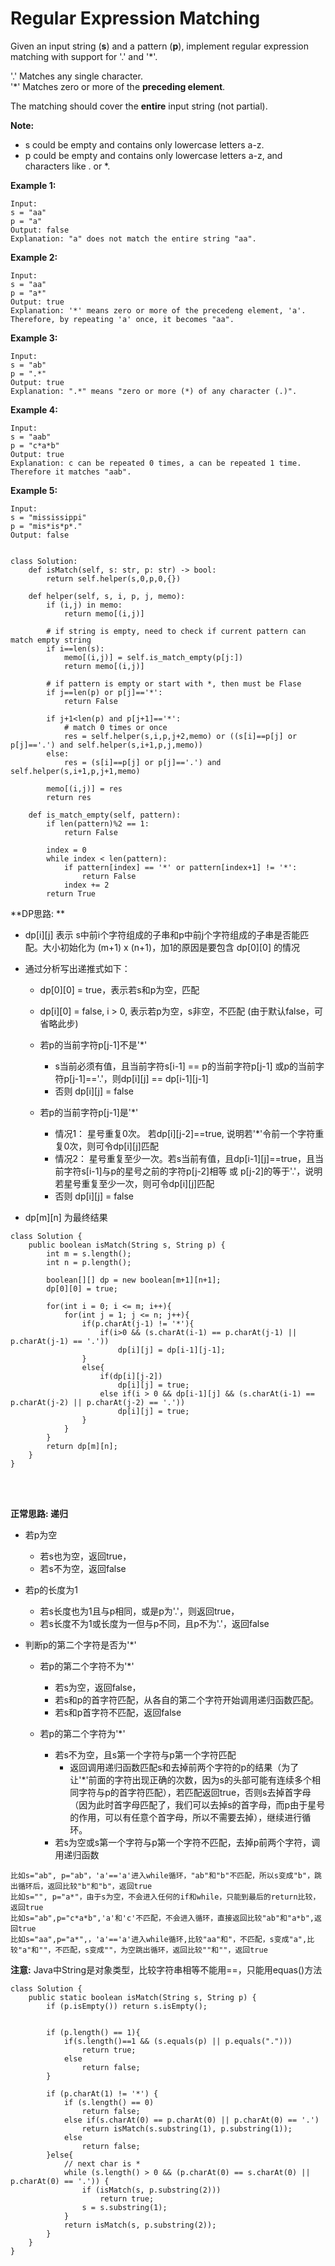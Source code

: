 # Regular Expression Matching

Given an input string (**s**) and a pattern (**p**), implement regular expression matching with support for '.' and '*'.

'.' Matches any single character.</br>
'*' Matches zero or more of the **preceding element**.

The matching should cover the **entire** input string (not partial).

**Note:**

* s could be empty and contains only lowercase letters a-z.
* p could be empty and contains only lowercase letters a-z, and characters like . or *.

**Example 1:**
```
Input:
s = "aa"
p = "a"
Output: false
Explanation: "a" does not match the entire string "aa".
```

**Example 2:**
```
Input:
s = "aa"
p = "a*"
Output: true
Explanation: '*' means zero or more of the precedeng element, 'a'. Therefore, by repeating 'a' once, it becomes "aa".
```

**Example 3:**
```
Input:
s = "ab"
p = ".*"
Output: true
Explanation: ".*" means "zero or more (*) of any character (.)".
```
**Example 4:**
```
Input:
s = "aab"
p = "c*a*b"
Output: true
Explanation: c can be repeated 0 times, a can be repeated 1 time. Therefore it matches "aab".
```
**Example 5:**
```
Input:
s = "mississippi"
p = "mis*is*p*."
Output: false
```



```

class Solution:
    def isMatch(self, s: str, p: str) -> bool:
        return self.helper(s,0,p,0,{})
    
    def helper(self, s, i, p, j, memo):
        if (i,j) in memo:
            return memo[(i,j)]

        # if string is empty, need to check if current pattern can match empty string
        if i==len(s):
            memo[(i,j)] = self.is_match_empty(p[j:])
            return memo[(i,j)]

        # if pattern is empty or start with *, then must be Flase
        if j==len(p) or p[j]=='*':
            return False
    
        if j+1<len(p) and p[j+1]=='*':
            # match 0 times or once
            res = self.helper(s,i,p,j+2,memo) or ((s[i]==p[j] or p[j]=='.') and self.helper(s,i+1,p,j,memo))
        else:
            res = (s[i]==p[j] or p[j]=='.') and self.helper(s,i+1,p,j+1,memo)
        
        memo[(i,j)] = res
        return res
    
    def is_match_empty(self, pattern):
        if len(pattern)%2 == 1:
            return False

        index = 0
        while index < len(pattern):
            if pattern[index] == '*' or pattern[index+1] != '*':
                return False
            index += 2
        return True
```




**DP思路: **

* dp[i][j] 表示 s中前i个字符组成的子串和p中前j个字符组成的子串是否能匹配。大小初始化为 (m+1) x (n+1)，加1的原因是要包含 dp[0][0] 的情况

* 通过分析写出递推式如下：
  * dp[0][0] = true，表示若s和p为空，匹配
  * dp[i][0] = false, i > 0, 表示若p为空，s非空，不匹配 (由于默认false，可省略此步)
  
  * 若p的当前字符p[j-1]不是'*'
    * s当前必须有值，且当前字符s[i-1] == p的当前字符p[j-1] 或p的当前字符p[j-1]=='.'，则dp[i][j] == dp[i-1][j-1]
    * 否则 dp[i][j] = false
    
  * 若p的当前字符p[j-1]是'*'
    * 情况1： 星号重复0次。 若dp[i][j-2]==true, 说明若'*'令前一个字符重复0次，则可令dp[i][j]匹配
    * 情况2： 星号重复至少一次。若s当前有值，且dp[i-1][j]==true，且当前字符s[i-1]与p的星号之前的字符p[j-2]相等 或 p[j-2]的等于'.'，说明若星号重复至少一次，则可令dp[i][j]匹配
    * 否则 dp[i][j] = false
* dp[m][n] 为最终结果

```
class Solution {
    public boolean isMatch(String s, String p) {
        int m = s.length();
        int n = p.length();

        boolean[][] dp = new boolean[m+1][n+1];
        dp[0][0] = true;
        
        for(int i = 0; i <= m; i++){
            for(int j = 1; j <= n; j++){
                if(p.charAt(j-1) != '*'){
                    if(i>0 && (s.charAt(i-1) == p.charAt(j-1) || p.charAt(j-1) == '.'))
                        dp[i][j] = dp[i-1][j-1];
                }
                else{
                    if(dp[i][j-2])
                        dp[i][j] = true;
                    else if(i > 0 && dp[i-1][j] && (s.charAt(i-1) == p.charAt(j-2) || p.charAt(j-2) == '.'))
                        dp[i][j] = true;
                }
            }
        }
        return dp[m][n];
    }
}
```
</br>
</br>

**正常思路: 递归**

* 若p为空
  * 若s也为空，返回true，
  * 若s不为空，返回false

* 若p的长度为1
  * 若s长度也为1且与p相同，或是p为'.'，则返回true，
  * 若s长度不为1或长度为一但与p不同，且p不为'.'，返回false

* 判断p的第二个字符是否为'*'
  * 若p的第二个字符不为'*'
    * 若s为空，返回false，
    * 若s和p的首字符匹配，从各自的第二个字符开始调用递归函数匹配。
    * 若s和p首字符不匹配，返回false

  * 若p的第二个字符为'*'
    * 若s不为空，且s第一个字符与p第一个字符匹配
      * 返回调用递归函数匹配s和去掉前两个字符的p的结果（为了让'*'前面的字符出现正确的次数，因为s的头部可能有连续多个相同字符与p的首字符匹配），若匹配返回true，否则s去掉首字母（因为此时首字母匹配了，我们可以去掉s的首字母，而p由于星号的作用，可以有任意个首字母，所以不需要去掉），继续进行循环。
    * 若s为空或s第一个字符与p第一个字符不匹配，去掉p前两个字符，调用递归函数
```
比如s="ab", p="ab"，'a'=='a'进入while循环，"ab"和"b"不匹配，所以s变成"b"，跳出循环后，返回比较"b"和"b"，返回true
比如s="", p="a*"，由于s为空，不会进入任何的if和while，只能到最后的return比较，返回true
比如s="ab",p="c*a*b",'a'和'c'不匹配，不会进入循环，直接返回比较"ab"和"a*b",返回true
比如s="aa",p="a*",，'a'=='a'进入while循环,比较"aa"和"，不匹配，s变成"a",比较"a"和""，不匹配，s变成""，为空跳出循环，返回比较""和""，返回true
```
**注意:**
Java中String是对象类型，比较字符串相等不能用==，只能用equas()方法

```
class Solution {
    public static boolean isMatch(String s, String p) {
        if (p.isEmpty()) return s.isEmpty();

        
        if (p.length() == 1){
            if(s.length()==1 && (s.equals(p) || p.equals(".")))
                return true;
            else
                return false;
        }

        if (p.charAt(1) != '*') {
            if (s.length() == 0)
                return false;
            else if(s.charAt(0) == p.charAt(0) || p.charAt(0) == '.')
                return isMatch(s.substring(1), p.substring(1));
            else
                return false;
        }else{
            // next char is *
            while (s.length() > 0 && (p.charAt(0) == s.charAt(0) || p.charAt(0) == '.')) {
                if (isMatch(s, p.substring(2))) 
                    return true;
                s = s.substring(1);
            }
            return isMatch(s, p.substring(2));
        }
    }
}
```
